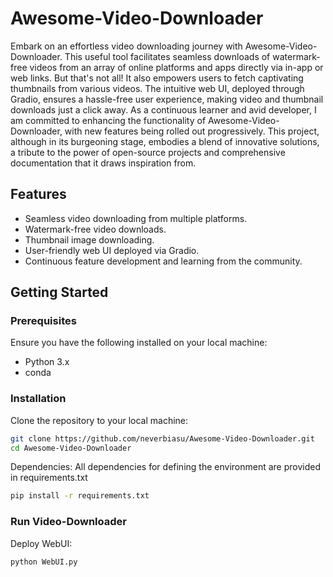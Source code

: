 # Awesome-Video-Downloader

Embark on an effortless video downloading journey with Awesome-Video-Downloader.  This useful tool facilitates seamless downloads of watermark-free videos from an array of online platforms and apps directly via in-app or web links.   But that's not all!   It also empowers users to fetch captivating thumbnails from various videos.   The intuitive web UI, deployed through Gradio, ensures a hassle-free user experience, making video and thumbnail downloads just a click away.   As a continuous learner and avid developer, I am committed to enhancing the functionality of Awesome-Video-Downloader, with new features being rolled out progressively.   This project, although in its burgeoning stage, embodies a blend of innovative solutions, a tribute to the power of open-source projects and comprehensive documentation that it draws inspiration from.

## Features
- Seamless video downloading from multiple platforms.
- Watermark-free video downloads.
- Thumbnail image downloading.
- User-friendly web UI deployed via Gradio.
- Continuous feature development and learning from the community.

## Getting Started

### Prerequisites
Ensure you have the following installed on your local machine:
- Python 3.x
- conda

### Installation
Clone the repository to your local machine:
```bash
git clone https://github.com/neverbiasu/Awesome-Video-Downloader.git
cd Awesome-Video-Downloader
```
Dependencies:
All dependencies for defining the environment are provided in requirements.txt
```bash
pip install -r requirements.txt
```
### Run Video-Downloader
Deploy WebUI:
```bash
python WebUI.py
```
